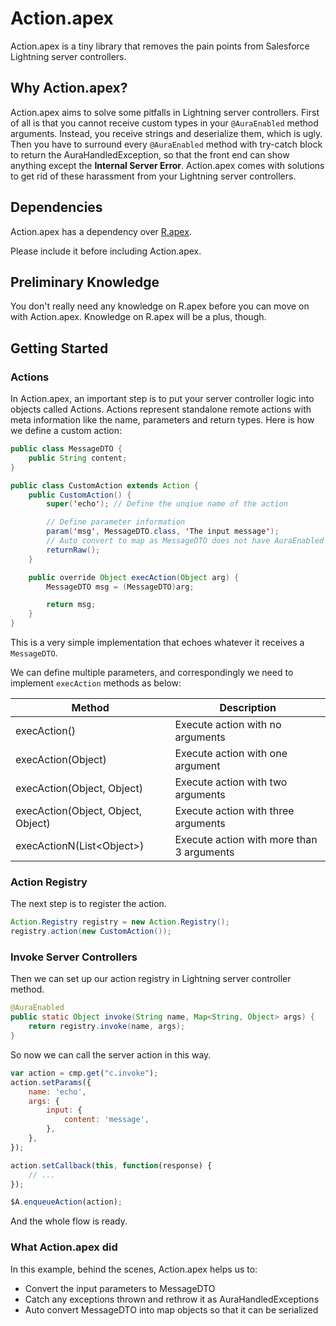 # Action.apex
Action.apex is a tiny library that removes the pain points from Salesforce Lightning server controllers.

## Why Action.apex?
Action.apex aims to solve some pitfalls in Lightning server controllers. First of all is that you cannot receive custom types in your `@AuraEnabled` method arguments. Instead, you receive strings and deserialize them, which is ugly. Then you have to surround every `@AuraEnabled` method with try-catch block to return the AuraHandledException, so that the front end can show anything except the **Internal Server Error**. Action.apex comes with solutions to get rid of these harassment from your Lightning server controllers.

## Dependencies
Action.apex has a dependency over [R.apex](https://github.com/Click-to-Cloud/R.apex/).

Please include it before including Action.apex.

## Preliminary Knowledge
You don't really need any knowledge on R.apex before you can move on with Action.apex. Knowledge on R.apex will be a plus, though.

## Getting Started

### Actions
In Action.apex, an important step is to put your server controller logic into objects called Actions. Actions represent standalone remote actions with meta information like the name, parameters and return types. Here is how we define a custom action:

```java
public class MessageDTO {
    public String content;
}

public class CustomAction extends Action {
    public CustomAction() {
        super('echo'); // Define the unqiue name of the action

        // Define parameter information
        param('msg', MessageDTO.class, 'The input message');
        // Auto convert to map as MessageDTO does not have AuraEnabled fields
        returnRaw();
    }

    public override Object execAction(Object arg) {
        MessageDTO msg = (MessageDTO)arg;

        return msg;
    }
}
```

This is a very simple implementation that echoes whatever it receives a `MessageDTO`.

We can define multiple parameters, and correspondingly we need to implement `execAction` methods as below:

| Method | Description |
| ------ | ----------- |
| execAction() | Execute action with no arguments |
| execAction(Object) | Execute action with one argument |
| execAction(Object, Object) | Execute action with two arguments |
| execAction(Object, Object, Object) | Execute action with three arguments |
| execActionN(List&lt;Object&gt;) | Execute action with more than 3 arguments |

### Action Registry
The next step is to register the action.

```java
Action.Registry registry = new Action.Registry();
registry.action(new CustomAction());
```

### Invoke Server Controllers
Then we can set up our action registry in Lightning server controller method.

```java
@AuraEnabled
public static Object invoke(String name, Map<String, Object> args) {
    return registry.invoke(name, args);
}
```

So now we can call the server action in this way.

```javascript
var action = cmp.get("c.invoke");
action.setParams({
    name: 'echo',
    args: {
        input: {
            content: 'message',
        },
    },
});

action.setCallback(this, function(response) {
    // ...
});

$A.enqueueAction(action);
```

And the whole flow is ready.

### What Action.apex did

In this example, behind the scenes, Action.apex helps us to:

- Convert the input parameters to MessageDTO
- Catch any exceptions thrown and rethrow it as AuraHandledExceptions
- Auto convert MessageDTO into map objects so that it can be serialized

